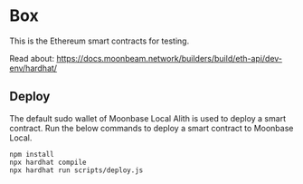 # Box

This is the Ethereum smart contracts for testing.

Read about:
https://docs.moonbeam.network/builders/build/eth-api/dev-env/hardhat/

## Deploy

The default sudo wallet of Moonbase Local Alith is used to deploy a smart contract. Run the below commands to deploy a smart contract to Moonbase Local.

```
npm install
npx hardhat compile
npx hardhat run scripts/deploy.js
```
